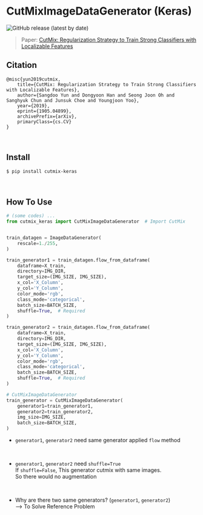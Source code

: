 # CutMixImageDataGenerator (Keras)

![GitHub release (latest by date)](https://img.shields.io/github/v/release/DevBruce/CutMixImageDataGenerator_For_Keras)

> Paper: [CutMix: Regularization Strategy to Train Strong Classifiers with Localizable Features](https://arxiv.org/abs/1905.04899)

## Citation

```
@misc{yun2019cutmix,
    title={CutMix: Regularization Strategy to Train Strong Classifiers with Localizable Features},
    author={Sangdoo Yun and Dongyoon Han and Seong Joon Oh and Sanghyuk Chun and Junsuk Choe and Youngjoon Yoo},
    year={2019},
    eprint={1905.04899},
    archivePrefix={arXiv},
    primaryClass={cs.CV}
}
```

<br>

## Install

```bash
$ pip install cutmix-keras
```

<br>

## How To Use

```python
# (some codes) ...
from cutmix_keras import CutMixImageDataGenerator  # Import CutMix


train_datagen = ImageDataGenerator(
    rescale=1./255,
)

train_generator1 = train_datagen.flow_from_dataframe(
    dataframe=X_train,
    directory=IMG_DIR,
    target_size=(IMG_SIZE, IMG_SIZE),
    x_col='X_Column',
    y_col='Y_Column',
    color_mode='rgb',
    class_mode='categorical',
    batch_size=BATCH_SIZE,
    shuffle=True,  # Required
)

train_generator2 = train_datagen.flow_from_dataframe(
    dataframe=X_train,
    directory=IMG_DIR,
    target_size=(IMG_SIZE, IMG_SIZE),
    x_col='X_Column',
    y_col='Y_Column',
    color_mode='rgb',
    class_mode='categorical',
    batch_size=BATCH_SIZE,
    shuffle=True,  # Required
)

# CutMixImageDataGenerator
train_generator = CutMixImageDataGenerator(
    generator1=train_generator1,
    generator2=train_generator2,
    img_size=IMG_SIZE,
    batch_size=BATCH_SIZE,
)
```

- `generator1`, `generator2` need same generator applied `flow` method

<br>

- `generator1`, `generator2` need `shuffle=True`  
If `shuffle=False`, This generator cutmix with same images.  
So there would no augmentation

<br>

- Why are there two same generators? (`generator1`, `generator2`)  
\-\-\> To Solve Reference Problem  
